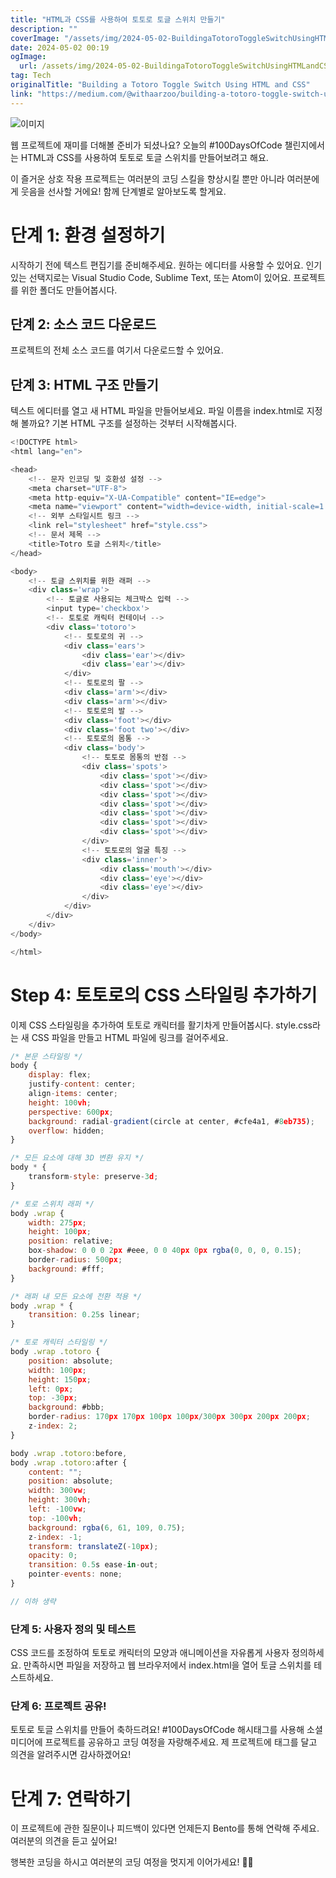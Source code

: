 ```yaml
---
title: "HTML과 CSS를 사용하여 토토로 토글 스위치 만들기"
description: ""
coverImage: "/assets/img/2024-05-02-BuildingaTotoroToggleSwitchUsingHTMLandCSS_0.png"
date: 2024-05-02 00:19
ogImage: 
  url: /assets/img/2024-05-02-BuildingaTotoroToggleSwitchUsingHTMLandCSS_0.png
tag: Tech
originalTitle: "Building a Totoro Toggle Switch Using HTML and CSS"
link: "https://medium.com/@withaarzoo/building-a-totoro-toggle-switch-using-html-and-css-5043c1904451"
---
```



![이미지](https://miro.medium.com/v2/resize:fit:1200/1*iYFn9d8WYGm9cfRXBZVzLg.gif)

웹 프로젝트에 재미를 더해볼 준비가 되셨나요? 오늘의 #100DaysOfCode 챌린지에서는 HTML과 CSS를 사용하여 토토로 토글 스위치를 만들어보려고 해요.

이 즐거운 상호 작용 프로젝트는 여러분의 코딩 스킬을 향상시킬 뿐만 아니라 여러분에게 웃음을 선사할 거에요! 함께 단계별로 알아보도록 할게요.

# 단계 1: 환경 설정하기

<div class="content-ad"></div>

시작하기 전에 텍스트 편집기를 준비해주세요. 원하는 에디터를 사용할 수 있어요. 인기 있는 선택지로는 Visual Studio Code, Sublime Text, 또는 Atom이 있어요. 프로젝트를 위한 폴더도 만들어봅시다.

## 단계 2: 소스 코드 다운로드

프로젝트의 전체 소스 코드를 여기서 다운로드할 수 있어요.

## 단계 3: HTML 구조 만들기

<div class="content-ad"></div>

텍스트 에디터를 열고 새 HTML 파일을 만들어보세요. 파일 이름을 index.html로 지정해 볼까요? 기본 HTML 구조를 설정하는 것부터 시작해봅시다.

```js
<!DOCTYPE html>
<html lang="en">

<head>
    <!-- 문자 인코딩 및 호환성 설정 -->
    <meta charset="UTF-8">
    <meta http-equiv="X-UA-Compatible" content="IE=edge">
    <meta name="viewport" content="width=device-width, initial-scale=1.0">
    <!-- 외부 스타일시트 링크 -->
    <link rel="stylesheet" href="style.css">
    <!-- 문서 제목 -->
    <title>Totro 토글 스위치</title>
</head>

<body>
    <!-- 토글 스위치를 위한 래퍼 -->
    <div class='wrap'>
        <!-- 토글로 사용되는 체크박스 입력 -->
        <input type='checkbox'>
        <!-- 토토로 캐릭터 컨테이너 -->
        <div class='totoro'>
            <!-- 토토로의 귀 -->
            <div class='ears'>
                <div class='ear'></div>
                <div class='ear'></div>
            </div>
            <!-- 토토로의 팔 -->
            <div class='arm'></div>
            <div class='arm'></div>
            <!-- 토토로의 발 -->
            <div class='foot'></div>
            <div class='foot two'></div>
            <!-- 토토로의 몸통 -->
            <div class='body'>
                <!-- 토토로 몸통의 반점 -->
                <div class='spots'>
                    <div class='spot'></div>
                    <div class='spot'></div>
                    <div class='spot'></div>
                    <div class='spot'></div>
                    <div class='spot'></div>
                    <div class='spot'></div>
                    <div class='spot'></div>
                </div>
                <!-- 토토로의 얼굴 특징 -->
                <div class='inner'>
                    <div class='mouth'></div>
                    <div class='eye'></div>
                    <div class='eye'></div>
                </div>
            </div>
        </div>
    </div>
</body>

</html>
```

# Step 4: 토토로의 CSS 스타일링 추가하기

이제 CSS 스타일링을 추가하여 토토로 캐릭터를 활기차게 만들어봅시다. style.css라는 새 CSS 파일을 만들고 HTML 파일에 링크를 걸어주세요.

<div class="content-ad"></div>

```js
/* 본문 스타일링 */
body {
    display: flex;
    justify-content: center;
    align-items: center;
    height: 100vh;
    perspective: 600px;
    background: radial-gradient(circle at center, #cfe4a1, #8eb735);
    overflow: hidden;
}

/* 모든 요소에 대해 3D 변환 유지 */
body * {
    transform-style: preserve-3d;
}

/* 토로 스위치 래퍼 */
body .wrap {
    width: 275px;
    height: 100px;
    position: relative;
    box-shadow: 0 0 0 2px #eee, 0 0 40px 0px rgba(0, 0, 0, 0.15);
    border-radius: 500px;
    background: #fff;
}

/* 래퍼 내 모든 요소에 전환 적용 */
body .wrap * {
    transition: 0.25s linear;
}

/* 토로 캐릭터 스타일링 */
body .wrap .totoro {
    position: absolute;
    width: 100px;
    height: 150px;
    left: 0px;
    top: -30px;
    background: #bbb;
    border-radius: 170px 170px 100px 100px/300px 300px 200px 200px;
    z-index: 2;
}

body .wrap .totoro:before,
body .wrap .totoro:after {
    content: "";
    position: absolute;
    width: 300vw;
    height: 300vh;
    left: -100vw;
    top: -100vh;
    background: rgba(6, 61, 109, 0.75);
    z-index: -1;
    transform: translateZ(-10px);
    opacity: 0;
    transition: 0.5s ease-in-out;
    pointer-events: none;
}

// 이하 생략
```

### 단계 5: 사용자 정의 및 테스트

CSS 코드를 조정하여 토토로 캐릭터의 모양과 애니메이션을 자유롭게 사용자 정의하세요. 만족하시면 파일을 저장하고 웹 브라우저에서 index.html을 열어 토글 스위치를 테스트하세요.

### 단계 6: 프로젝트 공유!

<div class="content-ad"></div>

토토로 토글 스위치를 만들어 축하드려요! #100DaysOfCode 해시태그를 사용해 소셜 미디어에 프로젝트를 공유하고 코딩 여정을 자랑해주세요. 제 프로젝트에 태그를 달고 의견을 알려주시면 감사하겠어요!

# 단계 7: 연락하기

이 프로젝트에 관한 질문이나 피드백이 있다면 언제든지 Bento를 통해 연락해 주세요. 여러분의 의견을 듣고 싶어요!

행복한 코딩을 하시고 여러분의 코딩 여정을 멋지게 이어가세요! 🚀✨